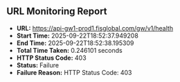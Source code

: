 ## URL Monitoring Report

- **URL:** https://api-gw1-prod1.fisglobal.com/gw/v1/health
- **Start Time:** 2025-09-22T18:52:37.949208
- **End Time:** 2025-09-22T18:52:38.195309
- **Total Time Taken:** 0.246101 seconds
- **HTTP Status Code:** 403
- **Status:** Failure
- **Failure Reason:** HTTP Status Code: 403
